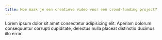 ```yaml
---
title: Hoe maak je een creatieve video voor een crowd-funding project?
---
```


Lorem ipsum dolor sit amet consectetur adipisicing elit. Aperiam dolorum consequuntur corrupti cupiditate, delectus nulla placeat distinctio ducimus illo error.
